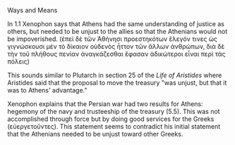 Ways and Means

In 1.1 Xenophon says that Athens had the same understanding of justice as others, but needed to be unjust to the allies so that the Athenians would not be impoverished. 
(ἐπεὶ δὲ τῶν Ἀθήνησι προεστηκότων ἔλεγόν τινες ὡς γιγνώσκουσι μὲν τὸ δίκαιον οὐδενὸς ἧττον τῶν ἄλλων ἀνθρώπων, διὰ δὲ τὴν τοῦ πλήθους πενίαν ἀναγκάζεσθαι ἔφασαν ἀδικώτεροι εἶναι περὶ τὰς πόλεις)

This sounds similar to Plutarch in section 25 of the *Life of Aristides* where Aristides said that the proposal to move the treasury "was unjust, but that it was to Athens' advantage."

Xenophon explains that the Persian war had two results for Athens: hegemony of the navy and trusteeship of the treasury (5.5). This was not accomplished through force but by doing good services for the Greeks (εὐεργετοῦντες). This statement seems to contradict his initial statement that the Athenians needed to be unjust toward other Greeks. 
